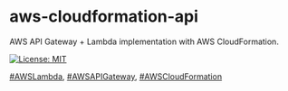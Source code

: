 # aws-cloudformation-api
AWS API Gateway + Lambda implementation with AWS CloudFormation.

[![License: MIT](https://img.shields.io/badge/License-MIT-yellow.svg)](https://opensource.org/licenses/MIT)

[#AWSLambda](https://aws.amazon.com/lambda), [#AWSAPIGateway](https://aws.amazon.com/apigateway), [#AWSCloudFormation](https://aws.amazon.com/cloudformation)